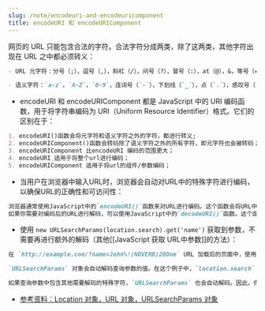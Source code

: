 ```yaml
---
slug: /note/encodeuri-and-encodeuricomponent
title: encodeURI 和 encodeURIComponent
---
```

网页的 URL 只能包含合法的字符。合法字符分成两类，除了这两类，其他字符出现在 URL 之中都必须转义：
```markdown
- URL 元字符：分号（;），逗号（,），斜杠（/），问号（?），冒号（:），at（@），&，等号（=），加号（+），美元符号（$），井号（#）

- 语义字符：`a-z`，`A-Z`，`0-9`，连词号（`-`），下划线（`_`），点（`.`），感叹号（`!`），波浪线（`~`），星号（`*`），单引号（`'`），圆括号（`()`）

```

- encodeURI 和 encodeURIComponent 都是 JavaScript 中的 URI 编码函数，用于将字符串编码为 URI（Uniform Resource Identifier）格式。它们的区别在于：
```markdown
1. encodeURI()函数会将元字符和语义字符之外的字符，都进行转义;
2. encodeURIComponent()函数会转码除了语义字符之外的所有字符，即元字符也会被转码；
3. encodeURIComponent 比encodeURI 编码的范围更大；
4. encodeURI 适用于将整个url进行编码；
5. encodeURIComponent 适用于将url的组件/参数编码；
```

- 当用户在浏览器中输入URL时，浏览器会自动对URL中的特殊字符进行编码，以确保URL的正确性和可访问性：
```markdown
浏览器通常使用JavaScript中的`encodeURI()`函数来对URL进行编码。这个函数会将URL中的特殊字符转换为它们的编码表示。
如果你需要对编码后的URL进行解码，可以使用JavaScript中的`decodeURI()`函数。这个函数会将编码后的URL转换回原始的URL形式。
```

 - 使用 `new URLSearchParams(location.search).get('name')` 获取到参数，不需要再进行额外的解码（其他[[JavaScript 获取 URL中参数]]的方法）：
```markdown
在 `http://example.com/?name=John%!(NOVERB)20Doe` URL 加载后的页面中，使用 `new URLSearchParams(location.search).get('name')` 获取到的 `name` 变量不需要再进行解码。

`URLSearchParams` 对象会自动解码查询参数的值。在这个例子中，`location.search` 返回的是 `?name=John%!(NOVERB)20Doe`，`URLSearchParams` 会自动将 `%!(NOVERB)20` 解码为空格，所以 `new URLSearchParams(location.search).get('name')`返回的值是 `John Doe`，已经是解码后的结果了。

如果查询参数中包含其他需要解码的特殊字符，`URLSearchParams` 也会自动解码。因此，你不需要手动对查询参数进行解码操作。
```

- [参考资料：Location 对象，URL 对象，URLSearchParams 对象](https://wangdoc.com/javascript/bom/location)
